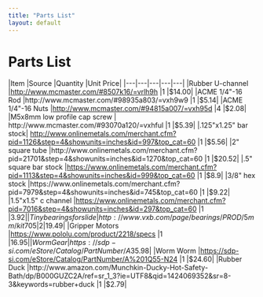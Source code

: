 ```yaml
---
title: "Parts List"
layout: default
---
```


# Parts List #

|Item	|Source	|Quantity	|Unit Price|
|---|---|---|---|---|
|Rubber U-channel	|http://www.mcmaster.com/#8507k16/=vrlh9h	|1	|$14.00|
|ACME 1/4"-16 Rod	|http://www.mcmaster.com/#98935a803/=vxh9w9	|1	|$5.14|
|ACME 1/4"-16 Nuts	|http://www.mcmaster.com/#94815a007/=vxh95d	|4	|$2.08|
|M5x8mm low profile cap screw	| http://www.mcmaster.com/#93070a120/=vxhful	|1	|$5.39|
|.125"x1.25" bar stock|	http://www.onlinemetals.com/merchant.cfm?pid=1126&step=4&showunits=inches&id=997&top_cat=60	|1	|$5.56|
|2" square tube	|http://www.onlinemetals.com/merchant.cfm?pid=21701&step=4&showunits=inches&id=1270&top_cat=60	|1	|$20.52|
|.5" square bar stock	|https://www.onlinemetals.com/merchant.cfm?pid=1113&step=4&showunits=inches&id=999&top_cat=60	|1	|$8.9|
|3/8" hex stock	|https://www.onlinemetals.com/merchant.cfm?pid=7979&step=4&showunits=inches&id=745&top_cat=60	|1	|$9.22|
|1.5"x1.5" c channel	|https://www.onlinemetals.com/merchant.cfm?pid=7016&step=4&showunits=inches&id=297&top_cat=60	|1	|$3.92|
|Tiny bearings for slide	|http://www.vxb.com/page/bearings/PROD/5mm/kit705	|2	|$19.49|
|Gripper Motors	|https://www.pololu.com/product/2218/specs	|1	|$16.95|
|Worm Gear	|https://sdp-si.com/eStore/Catalog/PartNumber/A%201B%206-N24048	|1	|$35.98|
|Worm Worm	|https://sdp-si.com/eStore/Catalog/PartNumber/A%201Q55-N24	|1	|$24.60|
|Rubber Duck	|http://www.amazon.com/Munchkin-Ducky-Hot-Safety-Bath/dp/B000GUZC2A/ref=sr_1_3?ie=UTF8&qid=1424069352&sr=8-3&keywords=rubber+duck	|1	|$2.79|
